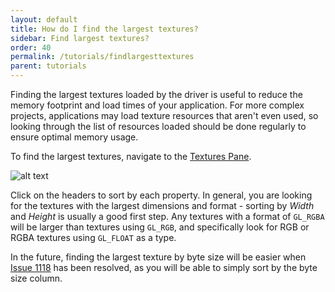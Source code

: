 ```yaml
---
layout: default
title: How do I find the largest textures?
sidebar: Find largest textures?
order: 40
permalink: /tutorials/findlargesttextures
parent: tutorials
---
```


Finding the largest textures loaded by the driver is useful to reduce the memory footprint and load times of your application. For more complex projects, applications may load texture resources that aren't even used, so looking through the list of resources loaded should be done regularly to ensure optimal memory usage.

To find the largest textures, navigate to the [Textures Pane](/inspect/textures). 

![alt text](../images/textures.png "GAPID's Texture Pane")

Click on the headers to sort by each property. In general, you are looking for the textures with the largest dimensions and format - sorting by *Width* and *Height* is usually a good first step. Any textures with a format of `GL_RGBA` will be larger than textures using `GL_RGB`, and specifically look for RGB or RGBA textures using `GL_FLOAT` as a type. 

In the future, finding the largest texture by byte size will be easier when [Issue 1118](https://github.com/google/gapid/issues/1118) has been resolved, as you will be able to simply sort by the byte size column.

